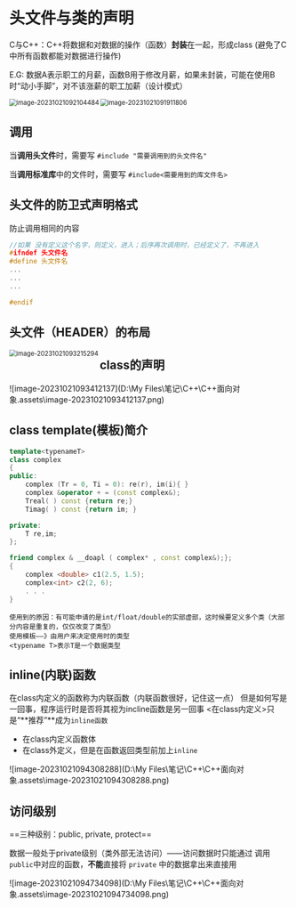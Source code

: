 

# 头文件与类的声明

C与C++：C++将数据和对数据的操作（函数）**封装**在一起，形成class (避免了C中所有函数都能对数据进行操作)

E.G: 数据A表示职工的月薪，函数B用于修改月薪，如果未封装，可能在使用B时“动小手脚”，对不该涨薪的职工加薪（设计模式）

<img src="D:\My Files\笔记\C++\C++面向对象.assets\image-20231021092104484.png" alt="image-20231021092104484" style="zoom:80%;" align = "left"/>

<img src="D:\My Files\笔记\C++\C++面向对象.assets\image-20231021091911806.png" alt="image-20231021091911806" style="zoom:80%;" />

## **调用**

当**调用头文件**时，需要写
``#include "需要调用到的头文件名"``

当**调用标准库**中的文件时，需要写
``#include<需要用到的库文件名>``





## **头文件的防卫式声明格式**

防止调用相同的内容

```c++
//如果 没有定义这个名字，则定义，进入；后序再次调用时，已经定义了，不再进入
#ifndef 头文件名
#define 头文件名
...
...
...

#endif
```



## **头文件（HEADER）的布局**

<img src="D:\My Files\笔记\C++\C++面向对象.assets\image-20231021093215294.png" alt="image-20231021093215294" style="zoom:80%;" align = 'left' />



## class的声明

![image-20231021093412137](D:\My Files\笔记\C++\C++面向对象.assets\image-20231021093412137.png)





## **class template(模板)简介**

```c++
template<typenameT> 
class complex
{
public:
	complex (Tr = 0, Ti = 0): re(r), im(i){ }
	complex &operator + = (const complex&); 
	Treal( ) const {return re;} 
	Timag( ) const {return im; }

private:
	T re,im;
};

friend complex & __doapl ( complex* , const complex&);};
{ 
	complex <double> c1(2.5, 1.5); 
	complex<int> c2(2, 6); 
	. . . 
}
```

```
使用到的原因：有可能申请的是int/float/double的实部虚部，这时候要定义多个类（大部分内容是重复的，仅仅改变了类型）
使用模板——》由用户来决定使用时的类型
<typename T>表示T是一个数据类型
```

## inline(内联)函数

在class内定义的函数称为内联函数（内联函数很好，记住这一点）
但是如何写是一回事，程序运行时是否将其视为incline函数是另一回事
<在class内定义>只是“**推荐”**成为`inline函数`

- 在class内定义函数体
- 在class外定义，但是在函数返回类型前加上` inline `

![image-20231021094308288](D:\My Files\笔记\C++\C++面向对象.assets\image-20231021094308288.png)



## 访问级别

==三种级别：public, private, protect==

数据一般处于private级别（类外部无法访问）——访问数据时只能通过 调用`public`中对应的函数，**不能**直接将 `private` 中的数据拿出来直接用

![image-20231021094734098](D:\My Files\笔记\C++\C++面向对象.assets\image-20231021094734098.png)

